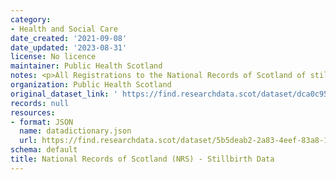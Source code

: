 ```yaml
---
category:
- Health and Social Care
date_created: '2021-09-08'
date_updated: '2023-08-31'
license: No licence
maintainer: Public Health Scotland
notes: <p>All Registrations to the National Records of Scotland of stillbirths.</p>
organization: Public Health Scotland
original_dataset_link: ' https://find.researchdata.scot/dataset/dca0c95b-ae7d-4163-8c3b-a881f779df02'
records: null
resources:
- format: JSON
  name: datadictionary.json
  url: https://find.researchdata.scot/dataset/5b5deab2-2a83-4eef-83a8-13853beee94c/resource/dca0c95b-ae7d-4163-8c3b-a881f779df02/download/datadictionary.json
schema: default
title: National Records of Scotland (NRS) - Stillbirth Data
---
```

